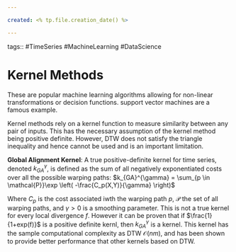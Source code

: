 ```yaml
---

created: <% tp.file.creation_date() %>

---
```

tags:: #TimeSeries #MachineLearning #DataScience 

# Kernel Methods

These are popular machine learning algorithms allowing for non-linear transformations or decision functions. support vector machines are a famous example.

Kernel methods rely on a kernel function to measure similarity between any pair of inputs. This has the necessary assumption of the kernel method  being positive definite. However, DTW does not satisfy the triangle inequality and hence cannot be used and is an important limitation.

**Global Alignment Kernel**: A true positive-definite kernel for time series, denoted $k_{GA}^{\gamma}$, is defined as the sum of all negatively exponentiated costs over all the possible warping paths:
$k_{GA}^{\gamma} = \sum_{p \in \mathcal{P}}\exp \left( -\frac{C_p(X,Y)}{\gamma} \right)$

Where $C_p$ is the cost associated iwth the warping path $p$, $\mathcal{P}$ the set of all warping paths, and $\gamma > 0$ is a smoothing parameter. This is not a true kernel for every local divergence $f$. However it can be proven that if $\frac{1}{1+exp(f)}$ is a positive definite kernl, then $k_{GA}^{\gamma}$ is a kernel. This kernel has the sample computational complexity as DTW $\mathcal{O}(nm)$, and has been shown to provide better performance that other kernels based on DTW.